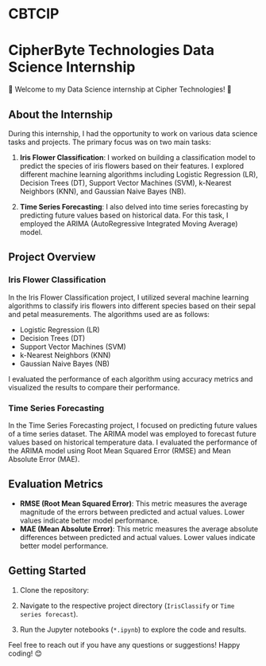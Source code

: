 # CBTCIP

# CipherByte Technologies Data Science Internship

🌟 Welcome to my Data Science internship at Cipher Technologies! 🌟

## About the Internship

During this internship, I had the opportunity to work on various data science tasks and projects. The primary focus was on two main tasks: 

1. **Iris Flower Classification**: I worked on building a classification model to predict the species of iris flowers based on their features. I explored different machine learning algorithms including Logistic Regression (LR), Decision Trees (DT), Support Vector Machines (SVM), k-Nearest Neighbors (KNN), and Gaussian Naive Bayes (NB).

2. **Time Series Forecasting**: I also delved into time series forecasting by predicting future values based on historical data. For this task, I employed the ARIMA (AutoRegressive Integrated Moving Average) model.

## Project Overview

### Iris Flower Classification

In the Iris Flower Classification project, I utilized several machine learning algorithms to classify iris flowers into different species based on their sepal and petal measurements. The algorithms used are as follows:

- Logistic Regression (LR)
- Decision Trees (DT)
- Support Vector Machines (SVM)
- k-Nearest Neighbors (KNN)
- Gaussian Naive Bayes (NB)

I evaluated the performance of each algorithm using accuracy metrics and visualized the results to compare their performance.

### Time Series Forecasting

In the Time Series Forecasting project, I focused on predicting future values of a time series dataset. The ARIMA model was employed to forecast future values based on historical temperature data. I evaluated the performance of the ARIMA model using Root Mean Squared Error (RMSE) and Mean Absolute Error (MAE).

## Evaluation Metrics

- **RMSE (Root Mean Squared Error)**: This metric measures the average magnitude of the errors between predicted and actual values. Lower values indicate better model performance.
- **MAE (Mean Absolute Error)**: This metric measures the average absolute differences between predicted and actual values. Lower values indicate better model performance.







## Getting Started

1. Clone the repository:

  

2. Navigate to the respective project directory (`IrisClassify` or `Time series forecast`).

3. Run the Jupyter notebooks (`*.ipynb`) to explore the code and results.

Feel free to reach out if you have any questions or suggestions! Happy coding! 😊


